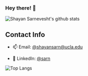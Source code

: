 ### Hey there! 👋
![Shayan Sarnevesht's github stats](https://github-readme-stats.vercel.app/api?username=shayans66&show_icons=true&theme=radical&count_private=true)





<!-- 
- 🔭 I’m currently working on projects for the Daily Bruin (UCLA's student-run newspaper)
 - 🌱 I’m currently learning Django, React, docker

-->

## Contact Info
- 📫 Email: [@shayansarn@ucla.edu](mailto:shayansarn@ucla.edu)

- 💼 LinkedIn: [@sarn](https://www.linkedin.com/in/sarn/)

![Top Langs](https://github-readme-stats.vercel.app/api/top-langs/?username=shayans66&layout=compact&theme=radical)
